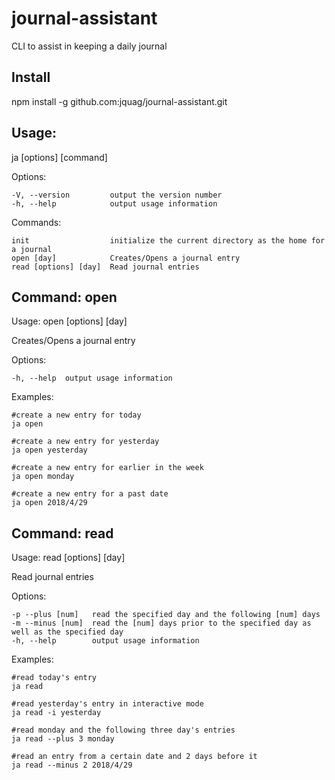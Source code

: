 # journal-assistant
CLI to assist in keeping a daily journal

## Install

npm install -g github.com:jquag/journal-assistant.git

## Usage:
ja [options] [command]

Options:

    -V, --version         output the version number
    -h, --help            output usage information

Commands:

    init                  initialize the current directory as the home for a journal
    open [day]            Creates/Opens a journal entry
    read [options] [day]  Read journal entries

## Command: open

Usage: open [options] [day]

Creates/Opens a journal entry

Options:

    -h, --help  output usage information

Examples:

    #create a new entry for today
    ja open

    #create a new entry for yesterday
    ja open yesterday

    #create a new entry for earlier in the week
    ja open monday

    #create a new entry for a past date
    ja open 2018/4/29

## Command: read
Usage: read [options] [day]

Read journal entries

Options:

    -p --plus [num]   read the specified day and the following [num] days
    -m --minus [num]  read the [num] days prior to the specified day as well as the specified day
    -h, --help        output usage information

Examples:

    #read today's entry
    ja read

    #read yesterday's entry in interactive mode
    ja read -i yesterday

    #read monday and the following three day's entries
    ja read --plus 3 monday

    #read an entry from a certain date and 2 days before it
    ja read --minus 2 2018/4/29
